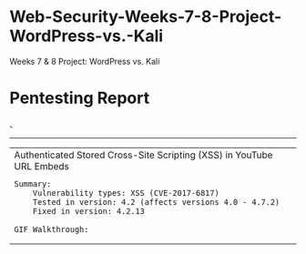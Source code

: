 # Web-Security-Weeks-7-8-Project-WordPress-vs.-Kali
Weeks 7 &amp; 8 Project: WordPress vs. Kali

<h1>Pentesting Report</h1>、
<hr>
<table>
   <tr>
    <td>
    Authenticated Stored Cross-Site Scripting (XSS) in YouTube URL Embeds

    Summary:
        Vulnerability types: XSS (CVE-2017-6817)
        Tested in version: 4.2 (affects versions 4.0 - 4.7.2)
        Fixed in version: 4.2.13
	
    GIF Walkthrough:
  </td>
</tr>